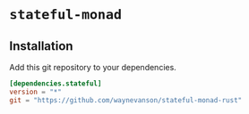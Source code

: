 # `stateful-monad`

## Installation

Add this git repository to your dependencies.

```toml
[dependencies.stateful]
version = "*"
git = "https://github.com/waynevanson/stateful-monad-rust"
```
